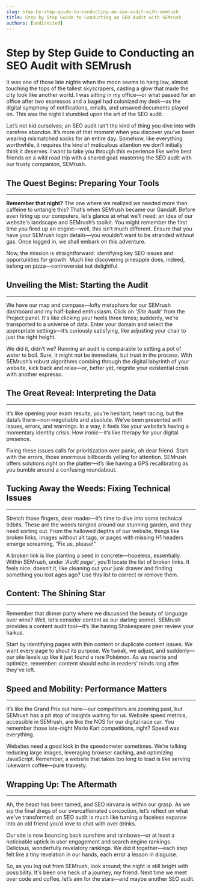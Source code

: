 ```yaml
---
slug: step-by-step-guide-to-conducting-an-seo-audit-with-semrush
title: Step by Step Guide to Conducting an SEO Audit with SEMrush
authors: [undirected]
---
```



# Step by Step Guide to Conducting an SEO Audit with SEMrush

It was one of those late nights when the moon seems to hang low, almost touching the tops of the tallest skyscrapers, casting a glow that made the city look like another world. I was sitting in my office—or what passed for an office after two espressos and a bagel had colonized my desk—as the digital symphony of notifications, emails, and unsaved documents played on. This was the night I stumbled upon the art of the SEO audit.

Let’s not kid ourselves; an SEO audit isn’t the kind of thing you dive into with carefree abandon. It’s more of that moment when you discover you’ve been wearing mismatched socks for an entire day. Somehow, like everything worthwhile, it requires the kind of meticulous attention we don’t initially think it deserves. I want to take you through this experience like we’re best friends on a wild road trip with a shared goal: mastering the SEO audit with our trusty companion, SEMrush.

## The Quest Begins: Preparing Your Tools
---
**Remember that night?** The one where we realized we needed more than caffeine to untangle this? That’s when SEMrush became our Gandalf. Before even firing up our computers, let’s glance at what we’ll need: an idea of our website's landscape and SEMrush’s toolkit. You might remember the first time you fired up an engine—well, this isn’t much different. Ensure that you have your SEMrush login details—you wouldn’t want to be stranded without gas. Once logged in, we shall embark on this adventure.

Now, the mission is straightforward: identifying key SEO issues and opportunities for growth. Much like discovering pineapple does, indeed, belong on pizza—controversial but delightful. 

## Unveiling the Mist: Starting the Audit
---
We have our map and compass—lofty metaphors for our SEMrush dashboard and my half-baked enthusiasm. Click on *'Site Audit'* from the Project panel. It's like clicking your heels three times; suddenly, we’re transported to a universe of data. Enter your domain and select the appropriate settings—it’s curiously satisfying, like adjusting your chair to just the right height.

We did it, didn’t we? Running an audit is comparable to setting a pot of water to boil. Sure, it might not be immediate, but trust in the process. With SEMrush’s robust algorithms combing through the digital labyrinth of your website, kick back and relax—or, better yet, reignite your existential crisis with another espresso.

## The Great Reveal: Interpreting the Data
---
It’s like opening your exam results; you’re hesitant, heart racing, but the data’s there—non-negotiable and absolute. We’ve been presented with issues, errors, and warnings. In a way, it feels like your website’s having a momentary identity crisis. How ironic—it’s like therapy for your digital presence.

Fixing these issues calls for prioritization over panic, oh dear friend. Start with the errors, those enormous billboards yelling for attention. SEMrush offers solutions right on the platter—it’s like having a GPS recalibrating as you bumble around a confusing roundabout.

## Tucking Away the Weeds: Fixing Technical Issues
---
Stretch those fingers, dear reader—it’s time to dive into some technical tidbits. These are the weeds tangled around our stunning garden, and they need sorting out. From the hallowed depths of our website, things like broken links, images without alt tags, or pages with missing H1 headers emerge screaming, “Fix us, please!”

A broken link is like planting a seed in concrete—hopeless, essentially. Within SEMrush, under *'Audit page'*, you’ll locate the list of broken links. It feels nice, doesn’t it, like cleaning out your junk drawer and finding something you lost ages ago? Use this list to correct or remove them.

## Content: The Shining Star
---
Remember that dinner party where we discussed the beauty of language over wine? Well, let’s consider content as our darling sonnet. SEMrush provides a content audit tool—it’s like having Shakespeare peer review your haikus. 

Start by identifying pages with thin content or duplicate content issues. We want every page to shout its purpose. We tweak, we adjust, and suddenly—our site levels up like it just found a rare Pokémon. As we rewrite and optimize, remember: content should echo in readers’ minds long after they've left.

## Speed and Mobility: Performance Matters
---
It’s like the Grand Prix out here—our competitors are zooming past, but SEMrush has a pit stop of insights waiting for us. Website speed metrics, accessible in SEMrush, are like the NOS for our digital race car. You remember those late-night Mario Kart competitions, right? Speed was everything.

Websites need a good kick in the speedometer sometimes. We’re talking reducing large images, leveraging browser caching, and optimizing JavaScript. Remember, a website that takes too long to load is like serving lukewarm coffee—pure travesty.

## Wrapping Up: The Aftermath
---
Ah, the beast has been tamed, and SEO nirvana is within our grasp. As we sip the final dregs of our overcaffeinated concoction, let’s reflect on what we've transformed: an SEO audit is much like turning a faceless expanse into an old friend you’d love to chat with over drinks.

Our site is now bouncing back sunshine and rainbows—or at least a noticeable uptick in user engagement and search engine rankings. Delicious, wonderfully revelatory rankings. We did it together—each step felt like a tiny revelation in our hands, each error a lesson in disguise.

So, as you log out from SEMrush, look around; the night is still bright with possibility. It's been one heck of a journey, my friend. Next time we meet over code and coffee, let’s aim for the stars—and maybe another SEO audit.